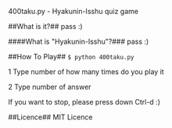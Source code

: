 400taku.py - Hyakunin-Isshu quiz game

##What is it?##
pass :)

####What is "Hyakunin-Isshu"?###
pass :)

##How To Play##
`$ python 400taku.py`

1 Type number of how many times do you play it

2 Type number of answer

If you want to stop, please press down Ctrl-d :)

##Licence##
MIT Licence
